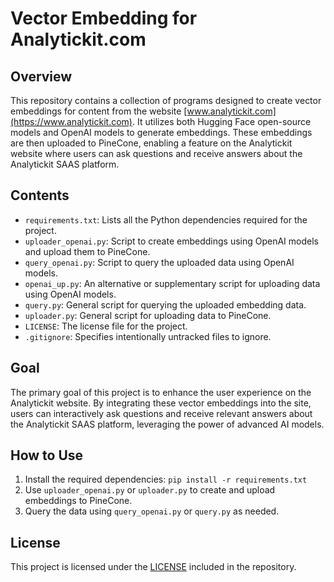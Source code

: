 # Vector Embedding for Analytickit.com

## Overview
This repository contains a collection of programs designed to create vector embeddings for content from the website [www.analytickit.com](https://www.analytickit.com). It utilizes both Hugging Face open-source models and OpenAI models to generate embeddings. These embeddings are then uploaded to PineCone, enabling a feature on the Analytickit website where users can ask questions and receive answers about the Analytickit SAAS platform.

## Contents
- `requirements.txt`: Lists all the Python dependencies required for the project.
- `uploader_openai.py`: Script to create embeddings using OpenAI models and upload them to PineCone.
- `query_openai.py`: Script to query the uploaded data using OpenAI models.
- `openai_up.py`: An alternative or supplementary script for uploading data using OpenAI models.
- `query.py`: General script for querying the uploaded embedding data.
- `uploader.py`: General script for uploading data to PineCone.
- `LICENSE`: The license file for the project.
- `.gitignore`: Specifies intentionally untracked files to ignore.

## Goal
The primary goal of this project is to enhance the user experience on the Analytickit website. By integrating these vector embeddings into the site, users can interactively ask questions and receive relevant answers about the Analytickit SAAS platform, leveraging the power of advanced AI models.

## How to Use
1. Install the required dependencies: `pip install -r requirements.txt`
2. Use `uploader_openai.py` or `uploader.py` to create and upload embeddings to PineCone.
3. Query the data using `query_openai.py` or `query.py` as needed.

## License
This project is licensed under the [LICENSE](LICENSE) included in the repository.
